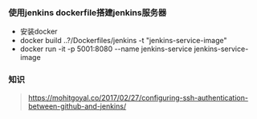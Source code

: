 ### 使用jenkins dockerfile搭建jenkins服务器

* 安装docker
* docker build ..?/Dockerfiles/jenkins -t "jenkins-service-image"
* docker run -it -p 5001:8080 --name jenkins-service jenkins-service-image

### 知识
> https://mohitgoyal.co/2017/02/27/configuring-ssh-authentication-between-github-and-jenkins/
